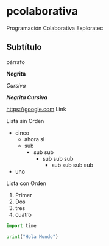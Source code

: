 # pcolaborativa
Programación Colaborativa Exploratec

## Subtítulo

párrafo

**Negrita**

*Cursiva*

***Negrita Cursiva***

<https://google.com> Link

Lista sin Orden
- cinco
  - ahora si
  - sub
    - sub sub
      - sub sub sub
        - sub sub sub sub 
- uno

Lista con Orden

1. Primer
1. Dos
1. tres
1. cuatro

```Python
import time

print("Hola Mundo")

```
